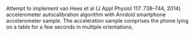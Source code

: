 Attempt to implement van Hees et al (J Appl Physiol 117: 738–744, 2014) accelerometer autocalibration algorithm with Anrdoid smartphone accelerometer sample. The acceleration sample comprises the phone lying on a table for a few seconds in multiple orientations. 